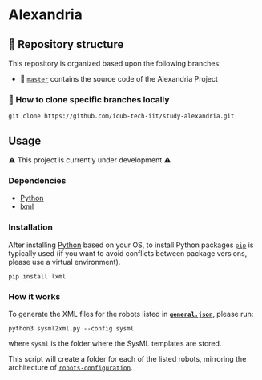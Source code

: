 Alexandria
==========

## 🌿 Repository structure
This repository is organized based upon the following branches:
- 🔘 [`master`](../../tree/master) contains the source code of the Alexandria Project

### 🔽 How to clone specific branches locally
```console
git clone https://github.com/icub-tech-iit/study-alexandria.git
```

## Usage
⚠️ This project is currently under development ⚠️

### Dependencies

- [Python](https://www.python.org/)
- [lxml](https://pypi.org/project/lxml/)

### Installation

After installing [Python](https://www.python.org/downloads/) based on your OS, to install Python packages [`pip`](https://pip.pypa.io/en/stable/installation/) is typically used (if you want to avoid conflicts between package versions, please use a virtual environment).

```console
pip install lxml
```

### How it works

To generate the XML files for the robots listed in [**`general.json`**](https://github.com/icub-tech-iit/study-alexandria/blob/master/general.json), please run:

```console
python3 sysml2xml.py --config sysml
```

where `sysml` is the folder where the SysML templates are stored.

This script will create a folder for each of the listed robots, mirroring the architecture of [`robots-configuration`](https://github.com/robotology/robots-configuration).